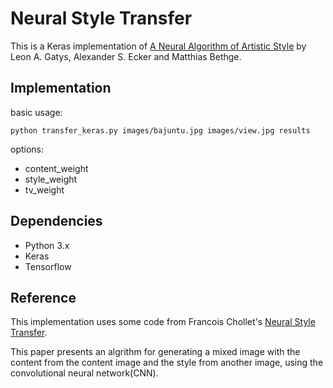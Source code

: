 # Neural Style Transfer

This is a Keras implementation of [A Neural Algorithm of Artistic Style](https://arxiv.org/abs/1508.06576) by Leon A. Gatys, Alexander S. Ecker and Matthias Bethge.

## Implementation
  basic usage:
  ```
  python transfer_keras.py images/bajuntu.jpg images/view.jpg results
  ```

  options:
  - content_weight
  - style_weight
  - tv_weight

## Dependencies
- Python 3.x
- Keras
- Tensorflow

## Reference
This implementation uses some code from Francois Chollet's [Neural Style Transfer](https://github.com/fchollet/keras/blob/master/examples/neural_style_transfer.py).

This paper presents an algrithm for generating a mixed image with the content from the content image and the style from another image, using the convolutional neural network(CNN).

